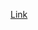 <a href="https://drive.google.com/file/d/1IR_AxxR7r142UYkt56W_OFjvAnyrXS9q/view?usp=sharing">Link</a>
